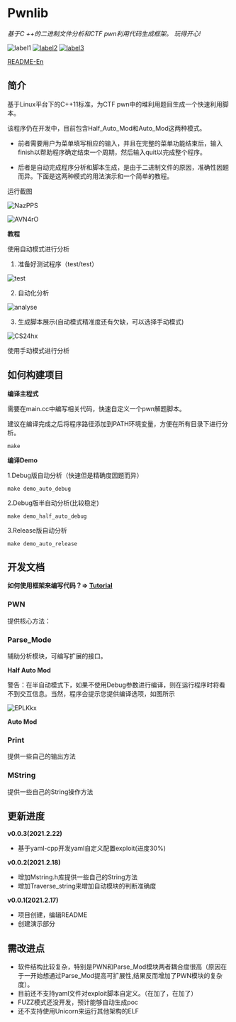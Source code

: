 # Pwnlib

*基于C ++的二进制文件分析和CTF pwn利用代码生成框架。*
*玩得开心!*

![label1](https://img.shields.io/badge/build-passing-COLOR)
[![label2](https://img.shields.io/badge/author-migraine-blue)](https://migraine-sudo.github.io/)
[![label3](https://img.shields.io/badge/yaml--cpp-0.6.0-orange)](https://github.com/jbeder/yaml-cpp)


[README-En](https://github.com/migraine-sudo/pwnlib/blob/main/README-en.md)

## 简介

基于Linux平台下的C++11标准，为CTF pwn中的堆利用题目生成一个快速利用脚本。

该程序仍在开发中，目前包含Half_Auto_Mod和Auto_Mod这两种模式。

- 前者需要用户为菜单填写相应的输入，并且在完整的菜单功能结束后，输入finish以帮助程序确定结束一个周期，然后输入quit以完成整个程序。

- 后者是自动完成程序分析和脚本生成，是由于二进制文件的原因，准确性因题而异。下面是这两种模式的用法演示和一个简单的教程。


运行截图

![NazPPS](https://gitee.com/p0kerface/blog_image_management/raw/master/uPic/NazPPS.png)


![AVN4rO](https://gitee.com/p0kerface/blog_image_management/raw/master/uPic/AVN4rO.png)



**教程**

使用自动模式进行分析

1. 准备好测试程序（test/test）

![test](https://media.giphy.com/media/5LLDTPnZ3TeEca9a4F/giphy.gif)

2. 自动化分析

![analyse](https://media.giphy.com/media/5qXrOZpVNgHcaGxSho/giphy.gif)

3. 生成脚本展示(自动模式精准度还有欠缺，可以选择手动模式)

![CS24hx](https://gitee.com/p0kerface/blog_image_management/raw/master/uPic/CS24hx.png)


使用手动模式进行分析



## 如何构建项目

**编译主程式**

需要在main.cc中编写相关代码，快速自定义一个pwn解题脚本。

建议在编译完成之后将程序路径添加到PATH环境变量，方便在所有目录下进行分析。

```make ```

**编译Demo**

1.Debug版自动分析（快速但是精确度因题而异）

```make demo_auto_debug```

2.Debug版半自动分析(比较稳定)

```make demo_half_auto_debug```

3.Release版自动分析

```make demo_auto_release```


## 开发文档

**如何使用框架来编写代码？=> [Tutorial]()**

### PWN

提供核心方法：


### Parse_Mode

辅助分析模块，可编写扩展的接口。

**Half Auto Mod**

警告：在半自动模式下，如果不使用Debug参数进行编译，则在运行程序时将看不到交互信息。当然，程序会提示您提供编译选项，如图所示

![EPLKkx](https://gitee.com/p0kerface/blog_image_management/raw/master/uPic/EPLKkx.png)

**Auto Mod**


### Print

提供一些自己的输出方法

### MString

提供一些自己的String操作方法


## 更新进度

**v0.0.3(2021.2.22)**
- 基于yaml-cpp开发yaml自定义配置exploit(进度30%)

**v0.0.2(2021.2.18)**
- 增加Mstring.h库提供一些自己的String方法
- 增加Traverse_string来增加自动模块的判断准确度

**v0.0.1(2021.2.17)**
- 项目创建，编辑README
- 创建演示部分


## 需改进点

- 软件结构比较复杂，特别是PWN和Parse_Mod模块两者耦合度很高（原因在于一开始想通过Parse_Mod提高可扩展性,结果反而增加了PWN模块的复杂度）。
- 目前还不支持yaml文件对exploit脚本自定义。（在加了，在加了）
- FUZZ模式还没开发，预计能够自动生成poc
- 还不支持使用Unicorn来运行其他架构的ELF 
